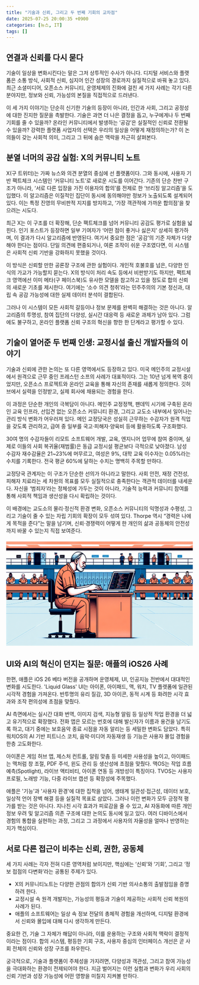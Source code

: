 ```yaml
---
title: "기술과 신뢰, 그리고 두 번째 기회의 교차점"
date: 2025-07-25 20:00:35 +0900
categories: [뉴스, IT]
tags: []
---
```


## 연결과 신뢰를 다시 묻다

기술이 일상을 변화시킨다는 말은 그저 상투적인 수사가 아니다. 디지털 서비스와 플랫폼은 소통 방식, 사회적 신뢰, 심지어 인간 성장의 경로까지 실질적으로 바꿔 놓고 있다. 최근 소셜미디어, 오픈소스 커뮤니티, 운영체제의 진화에 걸친 세 가지 사례는 각기 다른 분야지만, 정보와 신뢰, 가능성의 본질을 직접적으로 드러낸다.

이 세 가지 이야기는 단순히 신기한 기술의 등장이 아니라, 인간과 사회, 그리고 공정성에 대한 진지한 질문을 촉발한다. 기술은 과연 더 나은 결정을 돕고, 누구에게나 두 번째 기회를 줄 수 있을까? 온라인 커뮤니티에서 발생하는 ‘공감’은 실질적인 신뢰로 전환될 수 있을까? 강력한 플랫폼 사업자의 선택은 우리의 일상을 어떻게 재정의하는가? 이 논의들이 갖는 사회적 의미, 그리고 그 뒤에 숨은 맥락을 차근히 살펴본다.

## 분열 너머의 공감 실험: X의 커뮤니티 노트

X(구 트위터)는 가짜 뉴스와 의견 분열의 중심에 선 플랫폼이다. 그와 동시에, 사용자 기반 팩트체크 시스템인 ‘커뮤니티 노트’로 새로운 시도를 이어간다. 기존의 단순 찬반 구조가 아니라, ‘서로 다른 입장을 가진 이용자의 합의’를 전제로 한 ‘브리징 알고리즘’을 도입했다. 이 알고리즘은 이질적인 집단이 동시에 동의해야만 정보가 노출되도록 설계되어 있다. 이는 특정 진영의 무비판적 지지를 방지하고, ‘가장 객관적에 가까운 합의점’을 찾으려는 시도다.

최근 X는 이 구조를 더 확장해, 단순 팩트체크를 넘어 커뮤니티 공감도 평가로 실험을 넓힌다. 인기 포스트가 등장하면 일부 기여자가 ‘어떤 점이 좋거나 싫은지’ 상세히 평가하며, 이 결과가 다시 알고리즘에 반영된다. 여기서 중요한 점은 ‘공감’의 기준 자체가 다양해야 한다는 점이다. 단일 의견에 편중되거나, 여론 조작이 쉬운 구조였다면, 이 시스템은 사회적 신뢰 기반을 강화하지 못했을 것이다. 

이 방식은 신뢰할 만한 공론장 구조에 관한 실험이다. 개인적 호불호를 넘은, 다양한 인식의 가교가 가능할지 묻는다. X의 방식이 처리 속도 등에서 비판받기도 하지만, 팩트체크 영역에선 이미 메타(구 페이스북)도 유사한 모델을 참고하고 있을 정도로 합의 신뢰의 새로운 기초를 제시한다. 여기에는 ‘소수 의견 청취’라는 민주주의의 기본 정신과, 대립 속 공감 가능성에 대한 실제 데이터 분석이 결합된다.

그러나 이 시스템이 모든 사회적 갈등이나 정보 문제를 완벽히 해결하는 것은 아니다. 알고리즘의 투명성, 참여 집단의 다양성, 실시간 대응력 등 새로운 과제가 남아 있다. 그럼에도 불구하고, 온라인 플랫폼 신뢰 구조의 혁신을 향한 한 단계라고 평가할 수 있다.

## 기술이 열어준 두 번째 인생: 교정시설 출신 개발자들의 이야기

기술과 신뢰에 관한 논의는 또 다른 영역에서도 등장하고 있다. 미국 메인주의 교정시설에서 원격으로 근무 중인 프레스턴 소프의 사례가 대표적이다. 그는 10년 넘게 복역 중이었지만, 오픈소스 프로젝트와 온라인 교육을 통해 자신의 존재를 새롭게 정의한다. 깃허브에서 실력을 인정받고, 실제 회사에 채용되는 경험을 한다.

이 과정은 단순한 개인의 극복담이 아니다. 메인주 교정정책, 팬데믹 시기에 구축된 온라인 교육 인프라, 선입견 없는 오픈소스 커뮤니티 환경, 그리고 교도소 내부에서 일어나는 관리 방식 변화가 어우러져 있다. 메인 교정당국은 성실히 근무하는 수감자가 원격 직업을 갖도록 관리하고, 급여 중 일부를 국고·피해자·양육비 등에 활용하도록 구조화했다.

30여 명의 수감자들이 리모트 소프트웨어 개발, 교육, 엔지니어 업무에 참여 중이며, 실제로 이들의 사회 복귀율(재범률)은 동급 교정시설 평균보다 극적으로 낮아졌다. 남성 수감자 재수감율은 21~23%에 머무르고, 여성은 9%, 대학 교육 이수자는 0.05%라는 수치를 기록한다. 전국 평균 60%에 달하는 수치는 명백히 주목할 만하다.

교정당국 관계자는 이 구조가 단순한 선의가 아니라고 말한다. 사회 안전, 재정 건전성, 피해자 치료라는 세 차원의 목표를 모두 실질적으로 충족한다는 객관적 데이터를 내세운다. 자신을 ‘범죄자’라는 정체성에 가두는 것이 아니라, 기술적 능력과 커뮤니티 참여를 통해 사회적 책임과 생산성을 다시 확립하는 것이다.

이 배경에는 교도소의 물리·정신적 환경 변화, 오픈소스 커뮤니티의 익명성과 수평성, 그리고 기술이 줄 수 있는 자립 기회의 확장이 모두 섞여 있다. Thorpe 역시 “경력은 나에게 목적을 준다”는 말을 남기며, 신뢰·경쟁력이 어떻게 한 개인의 삶과 공동체의 안전성까지 바꿀 수 있는지 직접 보여준다.

![교정시설 안에서 노트북으로 코드 작업에 몰두하는 한 중년 남성의 현대적인 일러스트](assets/img/2025-07-25-1efab443-2f9b-4c7a-bafe-4e5b4fcc8f48/1753441312484.png)

## UI와 AI의 혁신이 던지는 질문: 애플의 iOS26 사례

한편, 애플은 iOS 26 베타 버전을 공개하며 운영체제, UI, 인공지능 전반에서 대대적인 변화를 시도한다. 'Liquid Glass' UI는 아이폰, 아이패드, 맥, 워치, TV 플렛폼에 일관된 시각적 경험을 가져온다. 반투명의 유리 질감, 3D 아이콘, 동적 시계 등 화려한 시각 효과와 조작 편의성에 초점을 맞췄다.

AI 측면에서는 실시간 대화 번역, 이미지 검색, 지능형 알림 등 일상적 작업 환경을 더 넓고 유기적으로 확장했다. 전화 앱은 모르는 번호에 대해 발신자가 이름과 용건을 남기도록 하고, 대기 중에는 보호음악 종료 시점을 자동 알리는 등 세밀한 변화도 담았다. 특히 워치OS의 AI 기반 피트니스 코치, 음악·미디어 자동재생 등 기능은 사용자 몰입 경험을 한층 고도화한다.

아이폰은 게임 허브 앱, 제스처 컨트롤, 알림 맞춤 등 미세한 사용성을 높이고, 아이패드는 맥처럼 창 조절, PDF 주석, 윈도 관리 등 생산성에 초점을 맞췄다. 맥OS는 작업 흐름 예측(Spotlight), 라이브 액티비티, 아이폰 연동 등 개방성이 특징이다. TVOS는 사용자 프로필, 노래방 기능, 다중 라이브 캡션 등 확장성에 주목했다.

애플은 '기능'과 '사용자 환경'에 대한 집착을 넘어, 생태계 일관성·접근성, 데이터 보호, 일상적 언어 장벽 해결 등을 실질적 목표로 삼았다. 그러나 이런 변화가 모두 긍정적 평가를 받는 것은 아니다. 지나친 시각 효과가 피로감을 줄 수 있고, AI 자동화에 따른 개인정보 우려 및 알고리즘 의존 구조에 대한 논의도 동시에 일고 있다. 여러 디바이스에서 경험의 통합을 실현하는 과정, 그리고 그 과정에서 사용자의 자율성을 얼마나 반영하는지가 핵심이다.

## 서로 다른 접근이 비추는 신뢰, 권한, 공동체

세 가지 사례는 각자 전혀 다른 영역처럼 보이지만, 핵심에는 ‘신뢰’와 ‘기회’, 그리고 ‘정보 접점의 다변화’라는 공통된 주제가 있다.

- X의 커뮤니티노트는 다양한 관점의 합의가 신뢰 기반 의사소통의 출발점임을 증명하려 한다.
- 교정시설 속 원격 개발자는, 가능성의 평등과 기술이 제공하는 사회적 신뢰 복원의 사례가 된다.
- 애플의 소프트웨어는 일상 속 정보 전달의 총체적 경험을 개선하며, 디지털 환경에서 신뢰와 몰입에 대해 다시 생각하게 만든다.

중요한 건, 기술 그 자체가 해답이 아니라, 이를 운용하는 구조와 사회적 맥락이 결정적이라는 점이다. 합의 시스템, 평등한 기회 구조, 사용자 중심의 인터페이스 개선은 곧 사회 전체의 신뢰와 성장 구조를 좌우한다.

궁극적으로, 기술과 플랫폼이 주체성을 가지려면, 다양성과 객관성, 그리고 참여 가능성을 극대화하는 환경이 전제되어야 한다. 지금 벌어지는 이런 실험과 변화가 우리 사회의 신뢰 기반과 성장 가능성에 어떤 영향을 미칠지 지켜볼 만하다.